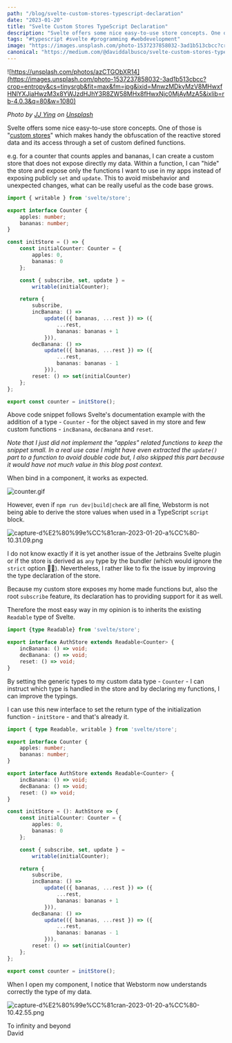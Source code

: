 ```yaml
---
path: "/blog/svelte-custom-stores-typescript-declaration"
date: "2023-01-20"
title: "Svelte Custom Stores TypeScript Declaration"
description: "Svelte offers some nice easy-to-use store concepts. One of those is the "custom store" but how to declare its types?"
tags: "#typescript #svelte #programming #webdevelopment"
image: "https://images.unsplash.com/photo-1537237858032-3ad1b513cbcc?crop=entropy&cs=tinysrgb&fit=max&fm=jpg&ixid=MnwzMDkyMzV8MHwxfHNlYXJjaHwzM3x8YWJzdHJhY3R8ZW58MHx8fHwxNjc0MjAyMzA5&ixlib=rb-4.0.3&q=80&w=1080"
canonical: "https://medium.com/@daviddalbusco/svelte-custom-stores-typescript-declaration-db34c0f7e7b8"
---
```


![https://unsplash.com/photos/azCTGObXR14](https://images.unsplash.com/photo-1537237858032-3ad1b513cbcc?crop=entropy&cs=tinysrgb&fit=max&fm=jpg&ixid=MnwzMDkyMzV8MHwxfHNlYXJjaHwzM3x8YWJzdHJhY3R8ZW58MHx8fHwxNjc0MjAyMzA5&ixlib=rb-4.0.3&q=80&w=1080)

*Photo by [JJ Ying](https://unsplash.com/@jjying?utm_source=Papyrs&utm_medium=referral) on [Unsplash](https://unsplash.com/?utm_source=unsplash&utm_medium=referral&utm_content=creditCopyText)*

Svelte offers some nice easy-to-use store concepts. One of those is "[custom stores](https://svelte.dev/tutorial/custom-stores)" which makes handy the obfuscation of the reactive stored data and its access through a set of custom defined functions.

e.g. for a counter that counts apples and bananas, I can create a custom store that does not expose directly my data. Within a function, I can "hide" the store and expose only the functions I want to use in my apps instead of exposing publicly `set` and `update`. This to avoid misbehavior and unexpected changes, what can be really useful as the code base grows.

```typescript
import { writable } from 'svelte/store';

export interface Counter {
	apples: number;
	bananas: number;
}

const initStore = () => {
	const initialCounter: Counter = {
		apples: 0,
		bananas: 0
	};

	const { subscribe, set, update } =
		writable(initialCounter);

	return {
		subscribe,
		incBanana: () =>
			update(({ bananas, ...rest }) => ({
				...rest,
				bananas: bananas + 1
			})),
		decBanana: () =>
			update(({ bananas, ...rest }) => ({
				...rest,
				bananas: bananas - 1
			})),
		reset: () => set(initialCounter)
	};
};

export const counter = initStore();
```

Above code snippet follows Svelte's documentation example with the addition of a type - `Counter` - for the object saved in my store and few custom functions - `incBanana`, `decBanana` and `reset`.

*Note that I just did not implement the "apples" related functions to keep the snippet small. In a real use case I might have even extracted the `update()` part to a function to avoid double code but, I also skipped this part because it would have not much value in this blog post context.*

When bind in a component, it works as expected.

![counter.gif](https://6zvwc-sqaaa-aaaal-aalma-cai.raw.ic0.app/images/counter.gif?token=zL0w-s4NX-jmjm6Oc6Ci3)

However, even if `npm run dev|build|check` are all fine, Webstorm is not being able to derive the store values when used in a TypeScript `script` block.

![capture-d%E2%80%99e%CC%81cran-2023-01-20-a%CC%80-10.31.09.png](https://6zvwc-sqaaa-aaaal-aalma-cai.raw.ic0.app/images/capture-d%E2%80%99e%CC%81cran-2023-01-20-a%CC%80-10.31.09.png?token=ptBGQR8Uj4TMUJPSCei7Z)

I do not know exactly if it is yet another issue of the Jetbrains Svelte plugin or if the store is derived as `any` type by the bundler (which would ignore the `strict` option 🤷‍♂️). Nevertheless, I rather like to fix the issue by improving the type declaration of the store.

Because my custom store exposes my home made functions but, also the root `subscribe` feature, its declaration has to providing support for it as well.

Therefore the most easy way in my opinion is to inherits the existing `Readable` type of Svelte.

```typescript
import {type Readable} from 'svelte/store';

export interface AuthStore extends Readable<Counter> {
	incBanana: () => void;
	decBanana: () => void;
	reset: () => void;
}
```

By setting the generic types to my custom data type - `Counter` - I can instruct which type is handled in the store and by declaring my functions, I can improve the typings.

I can use this new interface to set the return type of the initialization function - `initStore` - and that's already it.

```typescript
import { type Readable, writable } from 'svelte/store';

export interface Counter {
	apples: number;
	bananas: number;
}

export interface AuthStore extends Readable<Counter> {
	incBanana: () => void;
	decBanana: () => void;
	reset: () => void;
}

const initStore = (): AuthStore => {
	const initialCounter: Counter = {
		apples: 0,
		bananas: 0
	};

	const { subscribe, set, update } =
		writable(initialCounter);

	return {
		subscribe,
		incBanana: () =>
			update(({ bananas, ...rest }) => ({
				...rest,
				bananas: bananas + 1
			})),
		decBanana: () =>
			update(({ bananas, ...rest }) => ({
				...rest,
				bananas: bananas - 1
			})),
		reset: () => set(initialCounter)
	};
};

export const counter = initStore();
```

When I open my component, I notice that Webstorm now understands correctly the type of my data.

![capture-d%E2%80%99e%CC%81cran-2023-01-20-a%CC%80-10.42.55.png](https://6zvwc-sqaaa-aaaal-aalma-cai.raw.ic0.app/images/capture-d%E2%80%99e%CC%81cran-2023-01-20-a%CC%80-10.42.55.png?token=JvVSu9s4WjDS7Eyq0YxE2)

To infinity and beyond  
David